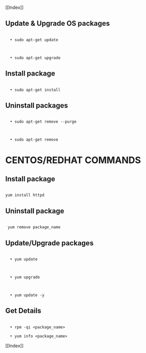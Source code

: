 
[[Index]] 


  

## Update & Upgrade OS packages

~~~~

  • sudo apt-get update

  

  • sudo apt-get upgrade

~~~~

## Install package

~~~~

  • sudo apt-get install

~~~~

## Uninstall packages

~~~~

  • sudo apt-get remove --purge

  

  • sudo apt-get remove

~~~~

# CENTOS/REDHAT COMMANDS

## Install package

~~~~

yum install httpd

~~~~

## Uninstall package

~~~~

 yum remove package_name

~~~~

## Update/Upgrade packages

~~~~

  • yum update

  

  • yum upgrade

  

  • yum update -y

~~~~

## Get Details  

~~~~

  • rpm -qi <package_name>

  • yum info <package_name>  

~~~~ 


[[Index]] 
